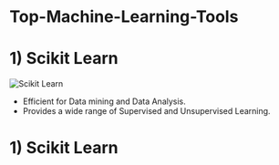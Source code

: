# Top-Machine-Learning-Tools
# 1) Scikit Learn
![Scikit Learn](https://github.com/sweekrithishetty/Top-Machine-Learning-Tools/blob/main/scikit.png)      

- Efficient for Data mining and Data Analysis.  
- Provides a wide range of Supervised and Unsupervised Learning.

# 1) Scikit Learn
                                                                                                            
                                                                                      
